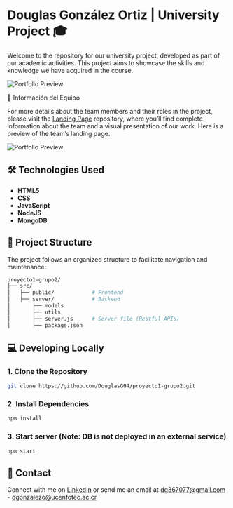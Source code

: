 # Douglas González Ortiz | University Project 🎓

Welcome to the repository for our university project, developed as part of our academic activities. This project aims to showcase the skills and knowledge we have acquired in the course.

![Portfolio Preview](https://douglasg04.github.io/portfolio.app/assets/project3.jpg)

📑 Información del Equipo

For more details about the team members and their roles in the project, please visit the [Landing Page](https://github.com/DouglasG04/proyecto1-landingpage) repository, where you’ll find complete information about the team and a visual presentation of our work. Here is a preview of the team’s landing page.

![Portfolio Preview](https://douglasg04.github.io/portfolio.app/assets/devsolutions1.png)

## 🛠️ Technologies Used

- **HTML5** 
- **CSS** 
- **JavaScript** 
- **NodeJS** 
- **MongoDB** 

## 📂 Project Structure

The project follows an organized structure to facilitate navigation and maintenance:

```bash
proyecto1-grupo2/              
├── src/                  
│   ├── public/            # Frontend
│   ├── server/            # Backend
│       ├── models
│       ├── utils
│       ├── server.js      # Server file (Restful APIs)
│       ├── package.json
```

## 💻 Developing Locally

### 1. Clone the Repository
```bash 
git clone https://github.com/DouglasG04/proyecto1-grupo2.git
```

### 2. Install Dependencies
```bash 
npm install
```

### 3. Start server (Note: DB is not deployed in an external service)
```bash 
npm start
```

## 📧 Contact

Connect with me on [LinkedIn](https://www.linkedin.com/in/douglas-gonzalez-5a53a91a6) or send me an email at dg367077@gmail.com - dgonzalezo@ucenfotec.ac.cr

